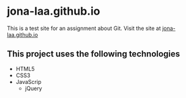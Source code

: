# jona-laa.github.io
This is a test site for an assignment about Git. 
Visit the site at [jona-laa.github.io](https://jona-laa.github.io)

## This project uses the following technologies
* HTML5
* CSS3
* JavaScrip
  * jQuery
